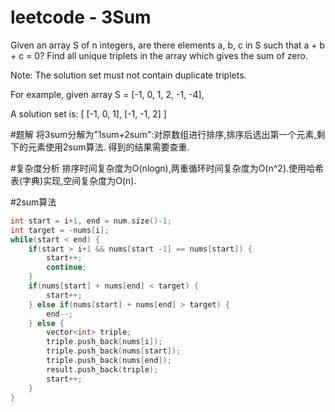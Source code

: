 # leetcode - 3Sum
Given an array S of n integers, are there elements a, b, c in S such that a + b + c = 0? Find all unique triplets in the array which gives the sum of zero.

Note: The solution set must not contain duplicate triplets.

For example, given array S = [-1, 0, 1, 2, -1, -4],

A solution set is:
[
  [-1, 0, 1],
  [-1, -1, 2]
]

#题解
将3sum分解为"1sum+2sum":对原数组进行排序,排序后选出第一个元素,剩下的元素使用2sum算法.
得到的结果需要查重.

#复杂度分析
排序时间复杂度为O(nlogn),两重循环时间复杂度为O(n^2).使用哈希表(字典)实现,空间复杂度为O(n).

#2sum算法
```cpp
int start = i+1, end = num.size()-1;
int target = -nums[i];
while(start < end) {
	if(start > i+1 && nums[start -1] == nums[start]) {
		start++;
		continue;
	}
	if(nums[start] + nums[end] < target) {
		start++;
	} else if(nums[start] + nums[end] > target) {
		end--;
	} else {
		vector<int> triple;
		triple.push_back(nums[i]);
		triple.push_back(nums[start]);
		triple.push_back(nums[end]);
		result.push_back(triple);
		start++;
	}
}
```
